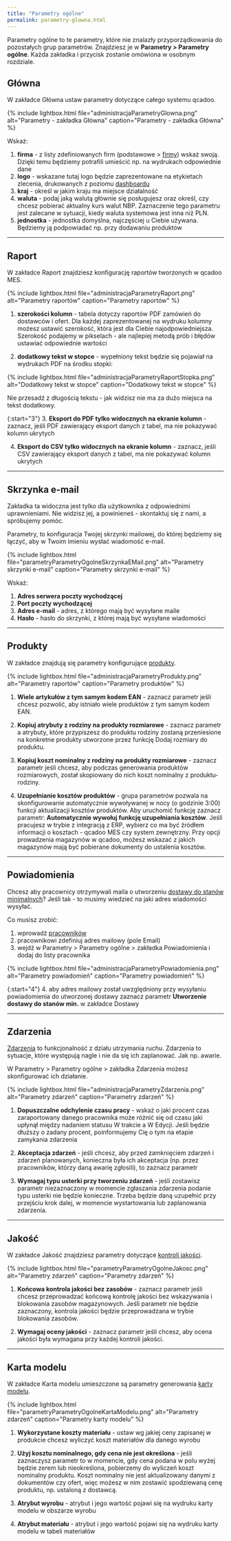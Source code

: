 ```yaml
---
title: "Parametry ogólne"
permalink: parametry-glowna.html 
---
```


Parametry ogólne to te parametry, które nie znalazły przyporządkowania do pozostałych grup parametrów. Znajdziesz je w **Parametry > Parametry ogólne**. Każda zakładka i przycisk zostanie omówiona w osobnym rozdziale.

## Główna

W zakładce Główna ustaw parametry dotyczące całego systemu qcadoo.

{% include lightbox.html file="administracjaParametryGlowna.png" alt="Parametry - zakładka Główna" caption="Parametry - zakładka Główna" %}

Wskaż:
1. **firma** - z listy zdefiniowanych firm (podstawowe > [firmy](/firmy)) wskaż swoją. Dzięki temu będziemy potrafili umieścić np. na wydrukach odpowiednie dane
2. **logo** - wskazane tutaj logo będzie zaprezentowane na etykietach zlecenia, drukowanych z poziomu [dashboardu](/dashboard)
3. **kraj** - określ w jakim kraju ma miejsce działalność
4. **waluta** - podaj jaką walutą głównie się posługujesz oraz określ, czy chcesz pobierać aktualny kurs walut NBP. Zaznaczenie tego parametru jest zalecane w sytuacji, kiedy waluta systemowa jest inna niż PLN.
5. **jednostka** - jednostka domyślna, najczęściej u Ciebie używana. Będziemy ją podpowiadać np. przy dodawaniu produktów

---

## Raport

W zakładce Raport znajdziesz konfigurację raportów tworzonych w qcadoo MES.

{% include lightbox.html file="administracjaParametryRaport.png" alt="Parametry raportów" caption="Parametry raportów" %}

1. **szerokości kolumn** - tabela dotyczy raportów PDF zamówień do dostawców i ofert. Dla każdej zaprezentowanej na wydruku kolumny możesz ustawić szerokość, która jest dla Ciebie najodpowiedniejsza. Szerokość podajemy w pikselach - ale najlepiej metodą prób i błędów ustawiać odpowiednie wartości

2. **dodatkowy tekst w stopce** - wypełniony tekst będzie się pojawiał na wydrukach PDF na środku stopki:

{% include lightbox.html file="administracjaParametryRaportStopka.png" alt="Dodatkowy tekst w stopce" caption="Dodatkowy tekst w stopce" %}

Nie przesadź z długością tekstu - jak widzisz nie ma za dużo miejsca na tekst dodatkowy. 

{:start="3"}
3. **Eksport do PDF tylko widocznych na ekranie kolumn** - zaznacz, jeśli PDF zawierający eksport danych z tabel, ma nie pokazywać kolumn ukrytych

4. **Eksport do CSV tylko widocznych na ekranie kolumn** - zaznacz, jeśli CSV zawierający eksport danych z tabel, ma nie pokazywać kolumn ukrytych

---

## Skrzynka e-mail

Zakładka ta widoczna jest tylko dla użytkownika z odpowiednimi uprawnieniami. Nie widzisz jej, a powinieneś - skontaktuj się z nami, a spróbujemy pomóc.

Parametry, to konfiguracja Twojej skrzynki mailowej, do której będziemy się łączyć, aby w Twoim imieniu wysłać wiadomość e-mail. 

{% include lightbox.html file="parametryParametryOgolneSkrzynkaEMail.png" alt="Parametry skrzynki e-mail" caption="Parametry skrzynki e-mail" %}

Wskaż:
1. **Adres serwera poczty wychodzącej**
2. **Port poczty wychodzącej**
3. **Adres e-mail** - adres, z którego mają być wysyłane maile
4. **Hasło** - hasło do skrzynki, z której mają być wysyłane wiadomości



---

## Produkty 

W zakładce znajdują się parametry konfigurujące [produkty](/produkty).

{% include lightbox.html file="administracjaParametryProdukty.png" alt="Parametry raportów" caption="Parametry produktów" %}

1. **Wiele artykułów z tym samym kodem EAN** - zaznacz parametr jeśli chcesz pozwolić, aby istniało wiele produktów z tym samym kodem EAN.

2. **Kopiuj atrybuty z rodziny na produkty rozmiarowe** - zaznacz parametr a atrybuty, które przypiszesz do produktu rodziny zostaną przeniesione na konkretne produkty utworzone przez funkcję Dodaj rozmiary do produktu.

3. **Kopiuj koszt nominalny z rodziny na produkty rozmiarowe** - zaznacz parametr jeśli chcesz, aby podczas generowania produktów rozmiarowych, został skopiowany do nich koszt nominalny z produktu-rodziny.

4. **Uzupełnianie kosztów produktów** - grupa parametrów pozwala na skonfigurowanie automatycznie wywoływanej w nocy (o godzinie 3:00) funkcji aktualizacji kosztów produktów. Aby uruchomić funkcję zaznacz parametr: **Automatycznie wywołuj funkcję uzupełniania kosztów**. Jeśli pracujesz w trybie z integracją z ERP, wybierz co ma być źródłem informacji o kosztach - qcadoo MES czy system zewnętrzny. Przy opcji prowadzenia magazynów w qcadoo, możesz wskazać z jakich magazynów mają być pobierane dokumenty do ustalenia kosztów.

---

## Powiadomienia

Chcesz aby pracownicy otrzymywali maila o utworzeniu [dostawy do stanów minimalnych](/dostawy#generowanie-dostawy-do-stanów-minimalnych)? Jeśli tak - to musimy wiedzieć na jaki adres wiadomości wysyłać. 

Co musisz zrobić:
1. wprowadź [pracowników](/pracownicy)
2. pracownikowi zdefiniuj adres mailowy (pole Email)
3. wejdź w Parametry > Parametry ogólne > zakładka Powiadomienia i dodaj do listy pracownika

{% include lightbox.html file="administracjaParametryPowiadomienia.png" alt="Parametry powiadomień" caption="Parametry powiadomień" %}

{:start="4"}
4. aby adres mailowy został uwzględniony przy wysyłaniu powiadomienia do utworzonej dostawy zaznacz parametr **Utworzenie dostawy do stanów min.** w zakładce Dostawy

---

## Zdarzenia

[Zdarzenia](/zdarzenia) to funkcjonalność z działu utrzymania ruchu. Zdarzenia to sytuacje, które występują nagle i nie da się ich zaplanować. Jak np. awarie. 

W Parametry > Parametry ogólne > zakładka Zdarzenia możesz skonfigurować ich działanie.

{% include lightbox.html file="administracjaParametryZdarzenia.png" alt="Parametry zdarzeń" caption="Parametry zdarzeń" %}

1. **Dopuszczalne odchylenie czasu pracy** - wskaż o jaki procent czas zaraportowany danego pracownika może różnić się od czasu jaki upłynął między nadaniem statusu W trakcie a W Edycji. Jeśli będzie dłuższy o zadany procent, poinformujemy Cię o tym na etapie zamykania zdarzenia

2. **Akceptacja zdarzeń** - jeśli chcesz, aby przed zamknięciem zdarzeń i zdarzeń planowanych, konieczna była ich akceptacja (np. przez pracowników, którzy daną awarię zgłosili), to zaznacz parametr

3. **Wymagaj typu usterki przy tworzeniu zdarzeń** - jeśli zostawisz parametr niezaznaczony w momencie zgłaszania zdarzenia podanie typu usterki nie będzie konieczne. Trzeba będzie daną uzupełnić przy przejściu krok dalej, w momencie wystartowania lub zaplanowania zdarzenia.

---

## Jakość

W zakładce Jakość znajdziesz parametry dotyczące [kontroli jakości](/kontrola-jakosci).

{% include lightbox.html file="parametryParametryOgolneJakosc.png" alt="Parametry zdarzeń" caption="Parametry zdarzeń" %}

1. **Końcowa kontrola jakości bez zasobów** - zaznacz parametr jeśli chcesz przeprowadzać końcową kontrolę jakości bez wskazywania i blokowania zasobów magazynowych. Jeśli parametr nie będzie zaznaczony, kontrola jakości będzie przeprowadzana w trybie blokowania zasobów.

2. **Wymagaj oceny jakości** - zaznacz parametr jeśli chcesz, aby ocena jakości była wymagana przy każdej kontroli jakości.

---

## Karta modelu

W zakładce Karta modelu umieszczone są parametry generowania [karty modelu](/karta-modelu).

{% include lightbox.html file="parametryParametryOgolneKartaModelu.png" alt="Parametry zdarzeń" caption="Parametry karty modelu" %}

1. **Wykorzystane koszty materiału** - ustaw wg jakiej ceny zapisanej w produkcie chcesz wyliczyć koszt materiałów dla danego wyrobu

2. **Użyj kosztu nominalnego, gdy cena nie jest określona** - jeśli zaznaczysz parametr to w momencie, gdy cena podana w polu wyżej będzie zerem lub nieokreślona, pobierzemy do wyliczeń koszt nominalny produktu. Koszt nominalny nie jest aktualizowany danymi z dokumentów czy ofert, więc możesz w nim zostawić spodziewaną cenę produktu, np. ustaloną z dostawcą.

3. **Atrybut wyrobu** - atrybut i jego wartość pojawi się na wydruku karty modelu w obszarze wyrobu

4. **Atrybut materiału** - atrybut i jego wartość pojawi się na wydruku karty modelu w tabeli materiałów